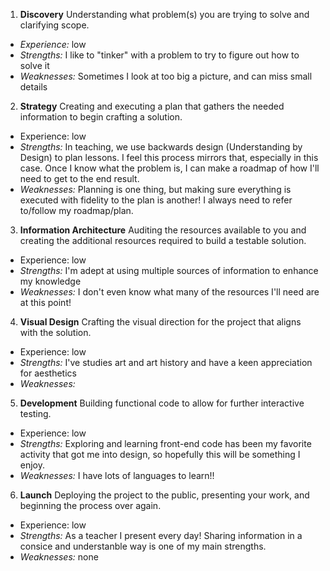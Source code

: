 1. **Discovery** Understanding what problem(s) you are trying to solve and clarifying scope.
  * *Experience:* low
  * *Strengths:* I like to "tinker" with a problem to try to figure out how to solve it
  * *Weaknesses:* Sometimes I look at too big a picture, and can miss small details
2. **Strategy** Creating and executing a plan that gathers the needed information to begin crafting a solution.
  * Experience: low
  * *Strengths:* In teaching, we use backwards design (Understanding by Design) to plan lessons. I feel this process mirrors that, especially in this case. Once I know what the problem is, I can make a roadmap of how I'll need to get to the end result.
  * *Weaknesses:* Planning is one thing, but making sure everything is executed with fidelity to the plan is another! I always need to refer to/follow my roadmap/plan.
3. **Information Architecture** Auditing the resources available to you and creating the additional resources required to build a testable solution.
  * Experience: low
  * *Strengths:* I'm adept at using multiple sources of information to enhance my knowledge
  * *Weaknesses:* I don't even know what many of the resources I'll need are at this point!
4. **Visual Design** Crafting the visual direction for the project that aligns with the solution.
  * Experience: low
  * *Strengths:* I've studies art and art history and have a keen appreciation for aesthetics
  * *Weaknesses:* 
5. **Development** Building functional code to allow for further interactive testing.
  * Experience: low
  * *Strengths:* Exploring and learning front-end code has been my favorite activity that got me into design, so hopefully this will be something I enjoy.
  * *Weaknesses:* I have lots of languages to learn!!
6. **Launch** Deploying the project to the public, presenting your work, and beginning the process over again.
  * Experience: low
  * *Strengths:* As a teacher I present every day! Sharing information in a consice and understanble way is one of my main strengths. 
  * *Weaknesses:* none
